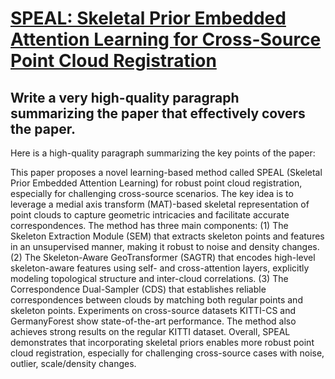 # [SPEAL: Skeletal Prior Embedded Attention Learning for Cross-Source Point   Cloud Registration](https://arxiv.org/abs/2312.08664)

## Write a very high-quality paragraph summarizing the paper that effectively covers the paper.

 Here is a high-quality paragraph summarizing the key points of the paper:

This paper proposes a novel learning-based method called SPEAL (Skeletal Prior Embedded Attention Learning) for robust point cloud registration, especially for challenging cross-source scenarios. The key idea is to leverage a medial axis transform (MAT)-based skeletal representation of point clouds to capture geometric intricacies and facilitate accurate correspondences. The method has three main components: (1) The Skeleton Extraction Module (SEM) that extracts skeleton points and features in an unsupervised manner, making it robust to noise and density changes. (2) The Skeleton-Aware GeoTransformer (SAGTR) that encodes high-level skeleton-aware features using self- and cross-attention layers, explicitly modeling topological structure and inter-cloud correlations. (3) The Correspondence Dual-Sampler (CDS) that establishes reliable correspondences between clouds by matching both regular points and skeleton points. Experiments on cross-source datasets KITTI-CS and GermanyForest show state-of-the-art performance. The method also achieves strong results on the regular KITTI dataset. Overall, SPEAL demonstrates that incorporating skeletal priors enables more robust point cloud registration, especially for challenging cross-source cases with noise, outlier, scale/density changes.
